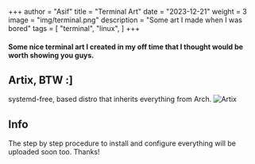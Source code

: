 +++
author = "Asif"
title = "Terminal Art"
date = "2023-12-21"
weight = 3
image = "img/terminal.png"
description = "Some art I made when I was bored"
tags = [
    "terminal",
    "linux",
]
+++


#### Some nice terminal art I created in my off time that I thought would be worth showing you guys.


## Artix, BTW :]
systemd-free, based distro that inherits everything from Arch.
![Artix](img/artix.png)

## Info
The step by step procedure to install and configure everything will be uploaded soon too. Thanks!



